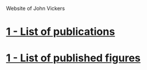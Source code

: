 Website of John Vickers

# [1 - List of publications](pages/publications.md)
# [1 - List of published figures](pages/figures.md)
